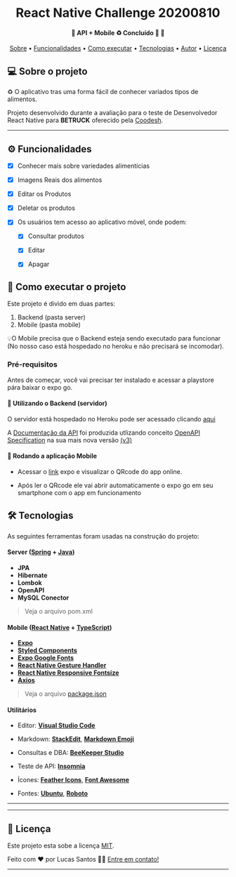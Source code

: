 

  
 
</p>
<h1 align="center">
	React Native Challenge 20200810
</h1>

<h4 align="center"> 
	🚧  API + Mobile ♻️ Concluído 🚀 🚧
</h4>

<p align="center">
 <a href="#-sobre-o-projeto">Sobre</a> •
 <a href="#-funcionalidades">Funcionalidades</a> •
 <a href="#-como-executar-o-projeto">Como executar</a> • 
 <a href="#-tecnologias">Tecnologias</a> • 
 <a href="#-autor">Autor</a> • 
 <a href="#user-content--licença">Licença</a>
</p>


## 💻 Sobre o projeto

♻️ O aplicativo tras uma forma fácil de conhecer variados tipos de alimentos.


Projeto desenvolvido durante a avaliação para o teste de Desenvolvedor React Native para **BETRUCK** oferecido pela [Coodesh](https://coodesh.com).

---

## ⚙️ Funcionalidades

- [x] Conhecer mais sobre variedades alimentícias
- [x] Imagens Reais dos alimentos
- [x] Editar os Produtos
- [x] Deletar os produtos

- [x] Os usuários tem acesso ao aplicativo móvel, onde podem:
  - [x] Consultar produtos
  - [x] Editar
  - [x] Apagar


## 🚀 Como executar o projeto

Este projeto é divido em duas partes:
1. Backend (pasta server) 
2. Mobile (pasta mobile)

💡O Mobile precisa que o Backend esteja sendo executado para funcionar (No nosso caso está hospedado no heroku e não precisará se incomodar).

### Pré-requisitos

Antes de começar, você vai precisar ter instalado e acessar a playstore pára baixar o expo go. 


#### 🎲 Utilizando o Backend (servidor)

O servidor está hospedado no Heroku pode ser acessado clicando [aqui](https://api-betruck.herokuapp.com/)

A [Documentação da API](https://api-betruck.herokuapp.com/swagger-ui.html) foi produzida utlizando conceito [OpenAPI Specification](https://github.com/OAI/OpenAPI-Specification) na sua mais nova versão [(v3)](https://github.com/OAI/OpenAPI-Specification)


#### 🧭 Rodando a aplicação Mobile 
- Acessar o [link](https://expo.dev/@lucassantosdasilva1/BETRUCKAPP) expo e visualizar o QRcode do app online. 

- Após ler o QRcode ele vai abrir automaticamente o expo go em seu smartphone com o app em funcionamento


## 🛠 Tecnologias

As seguintes ferramentas foram usadas na construção do projeto:

#### **Server**  ([Spring](https://spring.io/projects/spring-framework)  +  [Java](https://docs.oracle.com/en/java/))

-   **JPA**
-   **Hibernate**
-   **Lombok**
-   **OpenAPI**
-   **MySQL Conector**

> Veja o arquivo  pom.xml

#### **Mobile**  ([React Native](http://www.reactnative.com/)  +  [TypeScript](https://www.typescriptlang.org/))

-   **[Expo](https://expo.io/)**
-    **[Styled Components](https://www.styled-components.com)**
-   **[Expo Google Fonts](https://github.com/expo/google-fonts)**
-   **[React Native Gesture Handler](https://)**
-   **[React Native Responsive Fontsize](https://)**
-   **[Axios](https://github.com/axios/axios)**

> Veja o arquivo  [package.json](https://)

#### [](https://github.com/tgmarinho/Ecoleta#utilit%C3%A1rios)**Utilitários**
-   Editor:  **[Visual Studio Code](https://code.visualstudio.com/)** 
-   Markdown:  **[StackEdit](https://stackedit.io/)**,  **[Markdown Emoji](https://gist.github.com/rxaviers/7360908)**

-   Consultas e DBA: **[BeeKeeper Studio](https://www.beekeeperstudio.io)**
-   Teste de API:  **[Insomnia](https://insomnia.rest/)**
-   Ícones:  **[Feather Icons](https://feathericons.com/)**,  **[Font Awesome](https://fontawesome.com/)**
-   Fontes:  **[Ubuntu](https://fonts.google.com/specimen/Ubuntu)**,  **[Roboto](https://fonts.google.com/specimen/Roboto)**


---

---

## 📝 Licença

Este projeto esta sobe a licença [MIT](./LICENSE).

Feito com ❤️ por Lucas Santos 👋🏽 [Entre em contato!](https://www.linkedin.com/in/lucas-santos-758084112)

---
